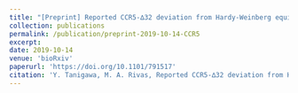 ```yaml
---
title: "[Preprint] Reported CCR5-∆32 deviation from Hardy-Weinberg equilibrium is explained by poor genotyping of rs62625034"
collection: publications
permalink: /publication/preprint-2019-10-14-CCR5
excerpt: 
date: 2019-10-14
venue: 'bioRxiv'
paperurl: 'https://doi.org/10.1101/791517'
citation: 'Y. Tanigawa, M. A. Rivas, Reported CCR5-∆32 deviation from Hardy-Weinberg equilibrium is explained by poor genotyping of rs62625034. bioRxiv, 791517 (2019).'
---
```

<!-- ispublishedpreprint: "True" -->
